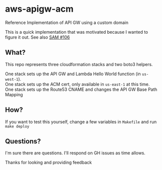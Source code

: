 # aws-apigw-acm
Reference Implementation of API GW using a custom domain

This is a quick implementation that was motivated because I wanted to figure it out. See also [SAM #106](https://github.com/awslabs/serverless-application-model/issues/106)

## What?
This repo represents three cloudformation stacks and two boto3 helpers.

One stack sets up the API GW and Lambda Hello World function (in `us-west-1`).  
One stack sets up the ACM cert, only available in `us-east-1` at this time.  
One stack sets up the Route53 CNAME and changes the API GW Base Path Mapping

## How?
If you want to test this yourself, change a few variables in `Makefile` and run `make deploy`

## Questions?
I'm sure there are questions. I'll respond on GH issues as time allows.

Thanks for looking and providing feedback
